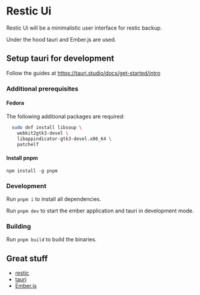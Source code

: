 # Restic Ui

Restic Ui will be a minimalistic user interface for restic backup.

Under the hood tauri and Ember.js are used.

## Setup tauri for development

Follow the guides at https://tauri.studio/docs/get-started/intro

### Additional prerequisites

#### Fedora

The following additional packages are required:

```sh
  sudo dnf install libsoup \
    webkit2gtk3-devel \
    libappindicator-gtk3-devel.x86_64 \
    patchelf
```

#### Install pnpm

`npm install -g pnpm`

### Development

Run `pnpm i` to install all dependencies.

Run `pnpm dev` to start the ember application and tauri in development mode.

### Building

Run `pnpm build` to build the binaries.

## Great stuff

- [restic](https://restic.net/)
- [tauri](https://tauri.studio/)
- [Ember.js](https://emberjs.com/)
